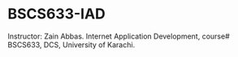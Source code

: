 # BSCS633-IAD
Instructor: Zain Abbas. Internet Application Development, course# BSCS633, DCS, University of Karachi.
